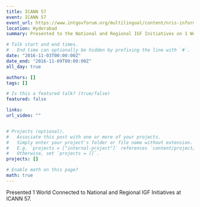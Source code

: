 ```yaml
---
title: ICANN 57
event: ICANN 57
event_url: https://www.intgovforum.org/multilingual/content/nris-informal-meeting-during-the-icann-57-meeting
location: Hyderabad
summary: Presented to the National and Regional IGF Initiatives on 1 World Connected at ICANN 57.

# Talk start and end times.
#   End time can optionally be hidden by prefixing the line with `#`.
date: "2016-11-03T00:00:00Z"
date_end: "2016-11-09T00:00:00Z"
all_day: true

authors: []
tags: []

# Is this a featured talk? (true/false)
featured: false

links:
url_video: ""


# Projects (optional).
#   Associate this post with one or more of your projects.
#   Simply enter your project's folder or file name without extension.
#   E.g. `projects = ["internal-project"]` references `content/project/deep-learning/index.md`.
#   Otherwise, set `projects = []`.
projects: []

# Enable math on this page?
math: true
---
```


Presented 1 World Connected to National and Regional IGF Initiatives at ICANN 57.


